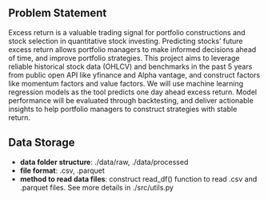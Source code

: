 ## Problem Statement
Excess return is a valuable trading signal for portfolio constructions and stock selection in quantitative stock investing. Predicting stocks’ future excess return allows portfolio managers to make informed decisions ahead of time, and improve portfolio strategies. This project aims to leverage reliable historical stock data (OHLCV) and benchmarks in the past 5 years from public open API like yfinance and Alpha vantage, and construct factors like momentum factors and value factors. We will use machine learning regression models as the tool predicts one day ahead excess return. Model performance will be evaluated through backtesting, and deliver actionable insights to help portfolio managers to construct strategies with stable return. 
## Data Storage
- **data folder structure**: ./data/raw, ./data/processed<br>
- **file format**: .csv, .parquet<br>
- **method to read data files**: construct read_df() function to read .csv and .parquet files. See more details in ./src/utils.py